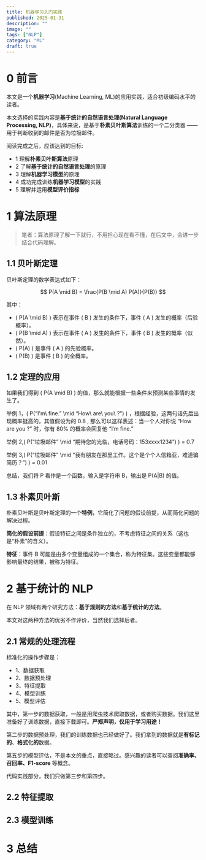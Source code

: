 ```yaml
---
title: 机器学习入门实践
published: 2025-01-31
description: ""
image: ""
tags: ["NLP"]
category: "ML"
draft: true
---
```


# 0 前言

本文是一个**机器学习**(Machine Learning, ML)的应用实践，适合初级编码水平的读者。

本文选择的实践内容是**基于统计的自然语言处理(Natural Language Processing, NLP)**，具体来说，是基于**朴素贝叶斯算法**训练的一个二分类器 —— 用于判断收到的邮件是否为垃圾邮件。

阅读完成之后，应该达到的目标:

- 1 理解**朴素贝叶斯算法**原理
- 2 了解**基于统计的自然语言处理**的原理
- 3 理解**机器学习模型**的原理
- 4 成功完成训练**机器学习模型**的实践
- 5 理解并运用**模型评价指标**

# 1 算法原理

> 笔者：算法原理了解一下就行，不用担心现在看不懂，在后文中，会进一步结合代码理解。

## 1.1 贝叶斯定理

贝叶斯定理的数学表达式如下：

$$
P(A \mid B) = \frac{P(B \mid A) P(A)}{P(B)}
$$

其中：

- \( P(A \mid B) \) 表示在事件 \( B \) 发生的条件下，事件 \( A \) 发生的概率（后验概率）。
- \( P(B \mid A) \) 表示在事件 \( A \) 发生的条件下，事件 \( B \) 发生的概率（似然）。
- \( P(A) \) 是事件 \( A \) 的先验概率。
- \( P(B) \) 是事件 \( B \) 的全概率。

## 1.2 定理的应用

如果我们得到 \( P(A \mid B) \) 的值，那么就能根据一些条件来预测某些事情的发生了。

举例 1，\( P(“I'm\ fine.” \mid “How\ are\ you\ ?”) \) ，根据经验，这两句话先后出现概率挺高的，其值假设为的 0.8 , 那么可以这样表述：当一个人对你说 “How are you ?” 时，你有 80% 的概率会回复他 “I′m fine.”

举例 2,\( P(“垃圾邮件” \mid “期待您的光临，电话号码：153xxxx1234”) \) = 0.7

举例 3,\( P(“垃圾邮件” \mid “我有朋友在那里工作。这个是个个人信箱亚，难道骗简历？”) \) = 0.01

总结，我们将 P 看作是一个函数，输入是字符串 B，输出是 P(A|B) 的值。

## 1.3 朴素贝叶斯

朴素贝叶斯是贝叶斯定理的一个**特例**，它简化了问题的假设前提，从而简化问题的解决过程。

**简化的假设前提**：假设特征之间是条件独立的，不考虑特征之间的关系（这也是“朴素”的含义）。

**特征**：事件 B 可能是由多个变量组成的一个集合，称为特征集。这些变量都能够影响最终的结果，被称为特征。

# 2 基于统计的 NLP

在 NLP 领域有两个研究方法：**基于规则的方法**和**基于统计的方法**。

本文对这两种方法的优劣不作评价，当然我们选择后者。

## 2.1 常规的处理流程

标准化的操作步骤是：

- 1、数据获取
- 2、数据预处理
- 3、特征提取
- 4、模型训练
- 5、模型评估

其中，第一步的数据获取，一般是用爬虫技术爬取数据，或者购买数据。我们这里准备好了训练数据，直接下载即可。**严郑声明，仅用于学习用途！**

第二步的数据预处理，我们的训练数据也已经做好了。我们拿到的数据就是**有标记的**、**格式化的**数据。

第五步的模型评估，不是本文的重点，直接略过。感兴趣的读者可以查阅**准确率、召回率、F1-score** 等概念。

代码实践部分，我们只做第三步和第四步。

## 2.2 特征提取

## 2.3 模型训练

# 3 总结
